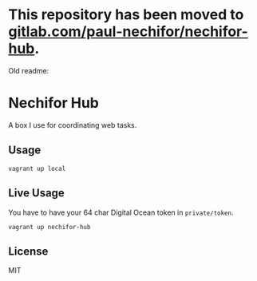 # This repository has been moved to [gitlab.com/paul-nechifor/nechifor-hub](http://gitlab.com/paul-nechifor/nechifor-hub).

Old readme:

# Nechifor Hub

A box I use for coordinating web tasks.

## Usage

    vagrant up local

## Live Usage

You have to have your 64 char Digital Ocean token in `private/token`.

    vagrant up nechifor-hub

## License

MIT
